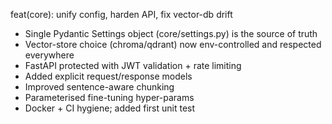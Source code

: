 feat(core): unify config, harden API, fix vector-db drift

* Single Pydantic Settings object (core/settings.py) is the source of truth
* Vector-store choice (chroma/qdrant) now env-controlled and respected everywhere
* FastAPI protected with JWT validation + rate limiting
* Added explicit request/response models
* Improved sentence-aware chunking
* Parameterised fine-tuning hyper-params
* Docker + CI hygiene; added first unit test
